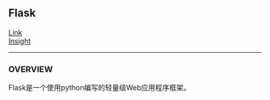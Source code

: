 ## Flask
[Link](https://palletsprojects.com/p/flask/)  
[Insight](https://dormousehole.readthedocs.io/en/latest/quickstart.html)  

---
### OVERVIEW  
Flask是一个使用python编写的轻量级Web应用程序框架。
